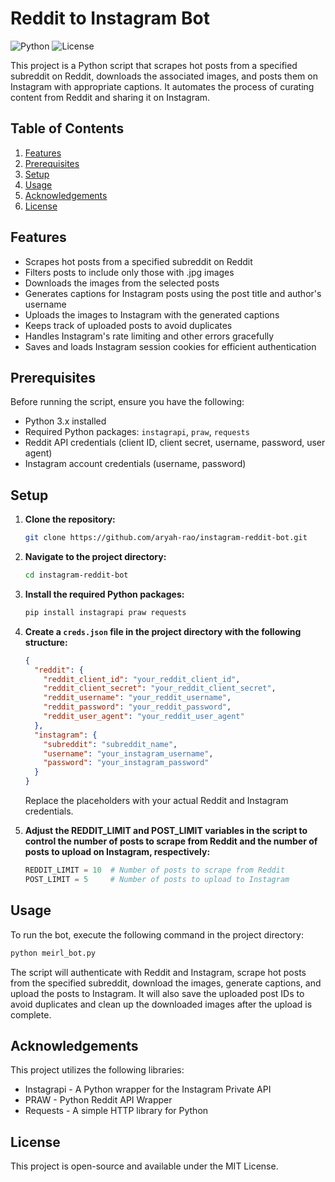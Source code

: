 # Reddit to Instagram Bot

![Python](https://img.shields.io/badge/Python-100%25-blue)
![License](https://img.shields.io/badge/License-MIT-green)

This project is a Python script that scrapes hot posts from a specified subreddit on Reddit, downloads the associated images, and posts them on Instagram with appropriate captions. It automates the process of curating content from Reddit and sharing it on Instagram.

## Table of Contents

1. [Features](#features)
2. [Prerequisites](#prerequisites)
3. [Setup](#setup)
4. [Usage](#usage)
5. [Acknowledgements](#acknowledgements)
6. [License](#license)

## Features

- Scrapes hot posts from a specified subreddit on Reddit
- Filters posts to include only those with .jpg images
- Downloads the images from the selected posts
- Generates captions for Instagram posts using the post title and author's username
- Uploads the images to Instagram with the generated captions
- Keeps track of uploaded posts to avoid duplicates
- Handles Instagram's rate limiting and other errors gracefully
- Saves and loads Instagram session cookies for efficient authentication

## Prerequisites

Before running the script, ensure you have the following:

- Python 3.x installed
- Required Python packages: `instagrapi`, `praw`, `requests`
- Reddit API credentials (client ID, client secret, username, password, user agent)
- Instagram account credentials (username, password)

## Setup

1. **Clone the repository:** 
   ```bash
   git clone https://github.com/aryah-rao/instagram-reddit-bot.git
   ```

2. **Navigate to the project directory:**
   ```bash
   cd instagram-reddit-bot
   ```

3. **Install the required Python packages:**
   ```bash
   pip install instagrapi praw requests
   ```

4. **Create a `creds.json` file in the project directory with the following structure:**
   ```json
   {
     "reddit": {
       "reddit_client_id": "your_reddit_client_id",
       "reddit_client_secret": "your_reddit_client_secret",
       "reddit_username": "your_reddit_username",
       "reddit_password": "your_reddit_password",
       "reddit_user_agent": "your_reddit_user_agent"
     },
     "instagram": {
       "subreddit": "subreddit_name",
       "username": "your_instagram_username",
       "password": "your_instagram_password"
     }
   }
   ```
   Replace the placeholders with your actual Reddit and Instagram credentials.

5. **Adjust the REDDIT_LIMIT and POST_LIMIT variables in the script to control the number of posts to scrape from Reddit and the number of posts to upload on Instagram, respectively:**
   ```python
   REDDIT_LIMIT = 10  # Number of posts to scrape from Reddit
   POST_LIMIT = 5     # Number of posts to upload to Instagram
   ```

## Usage

To run the bot, execute the following command in the project directory:
```bash
python meirl_bot.py
```

The script will authenticate with Reddit and Instagram, scrape hot posts from the specified subreddit, download the images, generate captions, and upload the posts to Instagram. It will also save the uploaded post IDs to avoid duplicates and clean up the downloaded images after the upload is complete.

## Acknowledgements
This project utilizes the following libraries:

- Instagrapi - A Python wrapper for the Instagram Private API
- PRAW - Python Reddit API Wrapper
- Requests - A simple HTTP library for Python

## License
This project is open-source and available under the MIT License.

